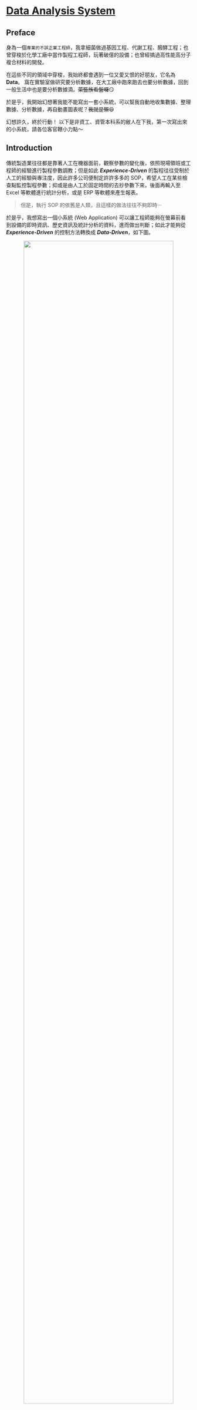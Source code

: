 [Data Analysis System](https://hackmd.io/zL2vJsayQLieF1HkQh5mhg?view)
===

## Preface
身為一個`專業的不誤正業工程師`，我拿細菌做過基因工程、代謝工程、醱酵工程；也曾穿梭於化學工廠中當作製程工程師，玩著破億的設備；也曾經搞過高性能高分子複合材料的開發。

在這些不同的領域中穿梭，我始終都會遇到一位又愛又恨的好朋友，它名為 **Data**。
窩在實驗室做研究要分析數據，在大工廠中跑來跑去也要分析數據，回到一般生活中也是要分析數據滴。~~菜籃族看盤囉~~:smirk:

於是乎，我開始幻想著我能不能寫出一套小系統，可以幫我自動地收集數據、整理數據、分析數據，再自動畫圖表呢？~~我就是懶~~:laughing:

幻想許久，終於行動！
以下是非資工、資管本科系的敝人在下我，第一次寫出來的小系統，請各位客官鞭小力點～

## Introduction
傳統製造業往往都是靠著人工在機器面前，觀察參數的變化後，依照現場領班或工程師的經驗進行製程參數調教；但是如此 ***Experience-Driven*** 的製程往往受制於人工的經驗與專注度，因此許多公司便制定許許多多的 SOP，希望人工在某些檢查點監控製程參數；抑或是由人工於固定時間的去抄參數下來，後面再輸入至 Excel 等軟體進行統計分析，或是 ERP 等軟體來產生報表。

>但是，執行 SOP 的依舊是人類，且這樣的做法往往不夠即時···

於是乎，我想寫出一個小系統 (Web Application) 可以讓工程師能夠在螢幕前看到設備的即時資訊、歷史資訊及統計分析的資料，進而做出判斷；如此才能夠從 ***Experience-Driven*** 的控制方法轉換成 ***Data-Driven***，如下圖。

<div style='text-align: center'>
    <img src='https://i.imgur.com/muaclgw.png?2' width='90%'/>
</div>
<br>

1. 首先，將生產線上的機器所產生的數據定時地傳送至資料庫。
2. 工程師可以在瀏覽器上觀察即時資料，且系統可以依照條件針對超出標準的數據發出警告，如 C<sub>pk</sub> < 1.0 時；工程師也可以依照時間區間調閱歷史數據，並且自動產生統計圖表。
3. 如此一來，工程師就能有更充裕的時間去解讀這些統計數據，進而去對整個產線去做出優化改善。

<hr>

整個系統我使用 [Java EE](http://www.oracle.com/technetwork/java/javaee/overview/index.html) 平台來建構，其中資料的提取、分析及傳送的部份我使用 [MVC/Model 2](https://openhome.cc/Gossip/ServletJSP/Model2.html) 的設計方式來規劃，最後以視覺化的方式將統計分析結果呈現在瀏覽器上面。

在 [MVC/Model 2](https://openhome.cc/Gossip/ServletJSP/Model2.html) 架構中，系統分為 Model、Controller 及 View，各別功能如下：

- Controller 
	- 接受請求並驗證
	- 依照使用者所要求的參數不同，判斷要轉發給哪個 Model 或是 View
- Model
	- 執行系統的商業邏輯
- View
	- 提取 Model 的狀態
	- 將商業邏輯的結果呈現於畫面

[MVC/Model 2](https://openhome.cc/Gossip/ServletJSP/Model2.html) 的重點在於經由適當地劃分責任區域，使 Controller 與 Model 不用處理 HTML，而 View 的部分也不會被 Java 程式碼所干擾。如此一來，在更複雜的系統中，Model、Controller 及 View 仍會各司其職，將提高程式的可讀性，使得系統更易於維護。

## Implementation
實作的部分如下：
1. Data Generator
2. Model
	- Mean
	- Standard Deviation
	- Probability Density
	- Process Capability
	- Java Mail
4. View
	- Historic Data
	- Real-Time Data
<hr>

### Data Generator
由於我沒辦法取得製造業的真實機器數據，所以利用程式亂數產生的方式來模擬。
1. 首先，機器常見的數據如時間、溫度、壓力、流量等，針對這些機器的屬性去創建這些物件(Object)。而溫度、壓力等參數通常會有`設定值`及`變化範圍`。例如，你將烘箱設定成 100<sup>。</sup>C，而實際運作時，烘箱溫度卻可能是在 105<sup>。</sup>C~95<sup>。</sup>C 之間遊走。
	於是乎，我就將這些物件設計成一個`設定值`與一個`變化範圍`，例如 100<sup>。</sup>C 與 5%，接著就由亂數產生 105<sup>。</sup>C~95<sup>。</sup>C 的數據。另外，因為小數點的位數在統計上有著`有效位數`和`精確度`的問題，所以接著再用 [BigDecimal](https://docs.oracle.com/javase/7/docs/api/java/math/BigDecimal.html) 統一小數點位數。
2. 接著我再創建一個物件 **Information**，先讓這個物件繼承 [TimerTask](https://docs.oracle.com/javase/7/docs/api/java/util/TimerTask.html)，然後將剛剛的那些物件放進來，之後利用 [JDBC](http://www.oracle.com/technetwork/java/overview-141217.html) 連接 [MySQL](https://www.mysql.com/)，並且將數據寫入資料庫中。
3. 最後，我再用一個 **Machine** 物件，將剛剛的 **Information** 包起來，並且繼承 [Thread](https://docs.oracle.com/javase/7/docs/api/java/lang/Thread.html)。

看起來好複雜:sweat:，請搭配下面的圖服用～

<div style='text-align: center'>
    <img src='https://i.imgur.com/fvst9Xo.gif' width='90%'/>
</div>
<br>

我當初之所以會搞得這麼複雜，是因為我想要以 [Thread](https://docs.oracle.com/javase/7/docs/api/java/lang/Thread.html) 呈現每一台機器是各自獨立，其產生各自的數據並傳送至資料庫中(如下圖)，而在 [Java 中一個子類別(Class)只能繼承一個父類別(Class)](https://openhome.cc/Gossip/Java/Polymorphism-is-a.html)。

<div style='text-align: center'>
    <img src='https://i.imgur.com/iBiFtc0.gif' width='90%'/>
</div>
<br>

為了方便起見，我使用 [JFrame](https://docs.oracle.com/javase/7/docs/api/javax/swing/JFrame.html) 與 [ActionListener](https://docs.oracle.com/javase/7/docs/api/java/awt/event/ActionListener.html) 將上述的 **Data Generator** 實作成桌面應用程式。

<div style='text-align: center'>
    <img src='https://i.imgur.com/R6u6OVM.png' width='90%'/>
</div>
<hr>

### Model - Mean
平均值這件事，當然就是 $\bar{x} = \frac{1}{n}\sum\limits_{i=1}^{n}x_i$ 就可以解決啦，但是 Java 的生態系龐大，開源的 package 眾多，真的沒有人造過這顆輪子嗎？

>「不要重新打造輪子」雖然很實在，但是享受打造輪子的過程卻是很爽快

在 Java 的世界裡 [APACHE](https://www.apache.org/) 基金會有著舉足輕重的地位，於是我在 [APACHE](https://www.apache.org/) 輪子館中找到了 [Commons Math: The Apache Commons Mathematics Library](http://commons.apache.org/proper/commons-math/) 這個集合眾多數學公式的 Library，其中的 [Mean](http://commons.apache.org/proper/commons-math/javadocs/api-3.6.1/org/apache/commons/math3/stat/descriptive/moment/Mean.html) 便可以方便的計算陣列中的平均值。

```java
public static void main(String[] args) {
	double[] values = {1.0, 2.0, 3.0, 4.0, 5.0, 6.0, 7.0, 8.0, 9.0, 10.0};
	Mean mean = new Mean();
	double rst_mean = mean.evaluate(values);
	System.out.println(rst_mean); // 5.5
}
```
<hr>

### Model - Standard Deviation
標準差，在敘述統計上被用來檢視一組資料的離散程度。標準差越低時，表示資料的離散程度低，資料點距離平均值(Mean)越近；反之，當標準差越高時，表示資料的離散程度高，資料點距離平均值(Mean)越遠。標準差又分兩種，**母體標準差**及**樣本標準差**。

#### 母體標準差(Population Standard Deviation):
當整個群體中有 $n$ 個樣本，而且每個樣本的值為 $x_1, x_2,...,x_n$ ，再而且群體中的每一筆資料皆可取得時，就適用於母體標準差。例如：假設向日葵小班有 10 名小朋友，其中每位小朋友的年齡分別是 {3, 5, 4, 5, 3, 3, 5, 4, 5, 3}，帶入以下的公式即可得年齡標準差($\sigma = 0.8944271909999159$)。

$$
\sigma = \frac{1}{n}\sqrt{ \sum\limits_{i=1}^{n}(x_i - \mu)^2 }
$$

Where:
- $\sigma$ is the standard deviation
- $\mu$ is the mean (also called the expected value)


#### 樣本標準差(Sample Standard Deviation):
若我們關心的群體很大，通常是無法取得群體中的每一筆資料，而且為了減少調查成本與增加效率，常會使用抽樣(Sampling)的方式取得樣本，希望以樣本資料來代表整個群體。但是畢竟母體資料與樣本資料仍是有差異的，因此利用樣本標準差來代表母體標準差的**估計值**。
例如：希望取得全國大學生的平均身高與其標準差時，是很難實際量測每一個人的身高，因此可以藉由抽樣的方式，在整個群體中抽取出 $n$ 個樣本，並帶入以下公式。

$$
s = \frac{1}{n-1}\sqrt{ \sum\limits_{i=1}^{n}(x_i - \bar{x})^2 }
$$

Where:
- $s$ is the standard deviation
- $\bar{x}$ is the mean (also called the expected value)

實作的部分，我還是在輪子館中找到了 [Standard Deviation](http://commons.apache.org/proper/commons-math/javadocs/api-3.6.1/org/apache/commons/math3/stat/descriptive/moment/StandardDeviation.html):grin:，而且這個類別(Class)還可以藉由設定 `isBiasCorrected` 這個布林值(boolean)來選擇使用**母體標準差**或是**樣本標準差**；若為 `true` 是**樣本標準差**，若為 `false` 則為**母體標準差**。
若需使用母體標準差，可於[建構](http://commons.apache.org/proper/commons-math/javadocs/api-3.6.1/org/apache/commons/math3/stat/descriptive/moment/StandardDeviation.html#StandardDeviation(boolean))時傳入 `false` 即可；抑或可先利用[無傳參數建構子](http://commons.apache.org/proper/commons-math/javadocs/api-3.6.1/org/apache/commons/math3/stat/descriptive/moment/StandardDeviation.html#StandardDeviation())建構該物件，再利用 [`setBiasCorrected`](http://commons.apache.org/proper/commons-math/javadocs/api-3.6.1/org/apache/commons/math3/stat/descriptive/moment/StandardDeviation.html#setBiasCorrected(boolean)) 方法設定為 `false`。

```java
public static void main(String[] args) {
	double[] values = {1.0, 2.0, 3.0, 4.0, 5.0, 6.0, 7.0, 8.0, 9.0, 10.0};
	StandardDeviation sd_sample = new StandardDeviation();
	StandardDeviation sd_population = new StandardDeviation(false); // set the isBiasCorrected property to false
	double rst_sd_sample = sd_sample.evaluate(values); // Sample Standard Deviation
	double rst_sd_population = sd_population.evaluate(values); // Population Standard Deviation
	System.out.println(rst_sd_sample); // 3.0276503540974917
	System.out.println(rst_sd_population); // 2.8722813232690143
}
```

<hr>

### Model - Probability Density
機率密度函數(Probability Density Function)簡單來說是指一個值所出現的次數或頻率，最常見的便是**常態分布**(Normal Distribution)又稱為**高斯分布**(Gaussian Distribution)。

若一個隨機變數 $x$ 符合一個平均值為 $\mu$、標準差為 $\sigma$ 的常態分布時，其機率密度函數如下：

$$
f(x|\mu, \sigma^2) = \frac{1}{\sqrt{2\pi\sigma^2}}e^{-\frac{(x-\mu)^2}{2\sigma^2}}
$$

Where:
- $\mu$ is the mean or expectation of the distribution
- $\sigma$ is the standard deviation
- $\sigma^2$ is the variance

而常見的**標準常態分布**則是平均值為 $\mu=0$、標準差為 $\sigma=1$的常態分布，其函數如下：

$$
f(x) = \frac{1}{\sqrt{2\pi}}e^{-\frac{x^2}{2}}
$$

下圖中的紅色曲線即為標準常態分布。當曲線越集中時(藍)，表示其標準差越小、精密度越高；反之，曲線越扁平時(橘)，其標準差越高；若是平均值較預期的有所偏移時，便會像綠色曲線一樣。

<div style='text-align: center'>
    <img src='https://i.imgur.com/WFjDytl.png' width='90%'/>
</div>
<div style='text-align: right'>
    <a href='https://en.wikipedia.org/wiki/Normal_distribution'>Ref.</a>
</div>

常態分布圖再搭配製程中的規格上限值(Upper Spec Limit, USL)與規格下限值(Lower Spec Limit, LSL)時，便可以探討製程的準確度(Accuracy)、精密度(Precision)與良率。

<div style='text-align: center'>
    <img src='https://i.imgur.com/G9CxfGE.png' width='90%'/>
</div>
<div style='text-align: right'>
    <a href='https://calibrationawareness.com/calibration-awareness-what-is-calibration'>Ref.</a>
</div>

承上圖，由右至左來說明：
1. 右一，數據的分布介於 LSL 與 USL 中間，平均值落於規格中心且曲線分布窄(標準差小)。如此的結果表示該製程的產品良率高、品質好且穩定。
2. 右二，數據大致分布於 LSL 與 USL 中間，但有些數據點是超出規格限制；雖然平均值落於規格中心，但是曲線分布寬，表示其標準差大；此製程生產的產品良率雖不低，但是品質不穩定。就像拿一把散彈槍朝靶紙上打，雖然會打中紅心，但是整張靶紙也面目全非，而且還會有少部分的子彈超出靶紙。
3. 左二，雖然曲線與右一相同，但是其平均值較規格中心右偏。此製程的良率高，品質穩定，但若一個不小心更往右偏時，將會生產出很大量的不良品。
4. 左一，這樣的曲線表示這個製程的良率、品質是最差的，不但產品有一大部分是超出規格上限，而且品質落差大；這個就像拿散彈槍打靶，不但自己的靶打不準，還打到隔壁的靶。:joy:
<hr>

介紹完一堆公式後還是必須將這些數學實作出來，於是我依舊在輪子館中找到 [Probability Density](http://commons.apache.org/proper/commons-math/javadocs/api-3.6.1/org/apache/commons/math3/distribution/NormalDistribution.html)。以下利用**標準常態分布**作為例子，首先於[建構](http://commons.apache.org/proper/commons-math/javadocs/api-3.6.1/org/apache/commons/math3/distribution/NormalDistribution.html#NormalDistribution(double,%20double))時傳入 [Mean](http://commons.apache.org/proper/commons-math/javadocs/api-3.6.1/org/apache/commons/math3/stat/descriptive/moment/Mean.html) 與 [Standard Deviation](http://commons.apache.org/proper/commons-math/javadocs/api-3.6.1/org/apache/commons/math3/stat/descriptive/moment/StandardDeviation.html) 即可建立 `Class`，接著利用該 `Class` 的 方法 [`density`](http://commons.apache.org/proper/commons-math/javadocs/api-3.6.1/org/apache/commons/math3/distribution/NormalDistribution.html#density(double))，傳入 $x$ 值得相對應的 $y$ 值。

```java
double mean = 0.0;
double sd = 1.0;
double[] x = {-3.0, -2.0, -1.0, 0.0, 1.0, 2.0, 3.0};	
double y = 0.0;

NormalDistribution nd = new NormalDistribution(mean, sd);
for (int i = 0; i < x.length; i++ ) {
	y = nd.density(x[i]);
	System.out.println("x : " + x[i] + ", y = " + y);
}
```
```
x : -3.0, y = 0.004431848411938009
x : -2.0, y = 0.053990966513188056
x : -1.0, y = 0.24197072451914337
x :  0.0, y = 0.3989422804014327
x :  1.0, y = 0.24197072451914337
x :  2.0, y = 0.053990966513188056
x :  3.0, y = 0.004431848411938009
```
<hr>

### Model - Process Capability
製程能力(Process Capability)是指製程的各種條件在標準化後，且在統計的管制狀態下所呈現之質與量的控制能力。製程能力又分為製程準確度 $C_a$(Capability of Accuracy)、製程精密度 $C_p$(Capability of Precision)及製程能力指標 $C_{pk}$(Process Capability Index)。

#### 製程準確度(Capability of Accuracy, $C_a$)：
<div style='text-align: center'>
    <img src='https://i.imgur.com/jlb847J.png' width='30%'/>
</div>

$C_a$就像打靶時打中紅心的準度，當子彈越接近紅心(規格中心)時，準確度越高($C_a$越低)。應用於製程時，$C_a$可以代表製程中之實際量測平均值是否接近規格的中心，越接近規格中心，可視為製程準確度高；但是$C_a$並沒有考慮到製程本身的精密程度。

$$
C_a = \frac{\bar{X}-\mu}{(USL - LSL)/2}
$$
$$
\mu = \frac{USL + LSL}{2}
$$

Where:
- $\mu$ is the middle of the sppecification
- $\bar{X}$ is the mean of the measured values in the process
- $USL$ is the Upper Specification Limit
- $LSL$ is the Lower Specification Limit

#### 製程精密度(Capability of Precision, $C_p$)：
<div style='text-align: center'>
    <img src='https://i.imgur.com/LETB0wt.png' width='30%'/>
</div>

$C_p$就像打靶時，子彈集中於相同位置的程度。應用於製程時，$C_p$代表產品之量測值的範圍大小，當量測值的範圍小，可視為此製程的精密度低；但是$C_p$並沒有考慮到製程本身的準確程度。

$$
C_p = \frac{USL - LSL}{6\sigma}
$$

Where:
- $\sigma$ is the standard deviation
- $USL$ is the Upper Specification Limit
- $LSL$ is the Lower Specification Limit

#### 製程能力指標(Process Capability Index, $C_{pk}$)
承上我們可以知道，若是單獨以$C_a$或$C_p$來判斷一個製程的優劣時，會容易有誤判的情形。例如，單兵打靶時，六顆子彈都打到同一個位置($C_p$高，精密度高)，但是他都打到隔壁單兵的靶($C_a$大，精準度低)。如此一來，該說這位單兵的槍法厲害還是不厲害呢？:confused:

因此$C_{pk}$就是綜合考量了$C_a$與$C_p$的製程能力指標。

$$
C_{pk} = C_p * (1 - C_a)
$$
<hr>

實作的部分，我依照製程的$C_a$與$C_{pk}$給予給予**紅綠燈**來表示目前該製程的優劣，例如：
- 當 $C_{pk} > 1.33$ `&&` $C_a < 12.5%$ 時給予**綠燈**，表示製程有足夠的能力
- 當 $1.00 < C_{pk} < 1.33$ 時給予**黃燈**，表示製程能力尚可接受，但需提出改善計畫
- 當 $C_{pk} < 1.00$ `||` $C_a > 25.0%$ 時給予**紅燈**，表示此製程需要立即改善

<div style='text-align: center'>
    <img src='https://i.imgur.com/AYOldKo.png' width='90%'/>
</div>

若製程的品質開始 `Going South`， 燈號就會從**綠燈**變成**黃燈**，**黃燈**主要是一個過渡期，讓工程師可以調整製程參數，想辦法回到**綠燈**，不要讓燈號變成**紅燈**；因為變成**紅燈**的時候，系統就會利用 [JavaMail](https://docs.oracle.com/javaee/7/api/javax/mail/package-summary.html) 自動發送一封 **Alarm 信**到主管的信箱。:scream:

<div style='text-align: center'>
    <img src='https://i.imgur.com/ANUYJj9.png' width='90%'/>
</div>
<hr>

### View - Historic Data
歷史資料的部分，可以依照使用者選擇的時間區間去撈取資料，畫面左邊呈現資料區間中數值的變化，而且當滑鼠移動過去時，可以顯示每個時間點的**數值**；畫面右邊則是將所選取的資料繪製成常態分佈曲線(紅)，黃色線條由左至右則是 **LSL**、**規格中心**、**USL**。

<div style='text-align: center'>
    <img src='https://i.imgur.com/MV12Xx9.png' width='90%'/>
</div>

另外，**`SAVE`** 按鈕可將所選取之歷史資料中的數值使用 [Serializable](https://docs.oracle.com/javase/7/docs/api/java/io/Serializable.html)、[I](https://docs.oracle.com/javase/7/docs/api/java/io/InputStream.html)/[O](https://docs.oracle.com/javase/7/docs/api/java/io/OutputStream.html) 儲存成常見的 csv 檔。

<div style='text-align: center'>
    <img src='https://i.imgur.com/JafiSdZ.png' width='90%'/>
</div>
<hr>

### View - Real-Time Data
即時資料的部分是呈現最近 10 分鐘的資料，而且利用 [AJAX](https://www.w3schools.com/js/js_ajax_intro.asp) 的方式，每 5 秒更新一次圖表。
<div style='text-align: center'>
    <img src='https://i.imgur.com/nLOISIT.gif' width='90%'/>
</div>


## Demo
<div style='text-align: center'>
    <iframe width="560" height="315" src="https://www.youtube.com/embed/AqZeFpMKLD8" frameborder="0" allow="autoplay; encrypted-media" allowfullscreen></iframe>
</div>

## Conclusion
這個專案非常陽春，功能也不多，但是我以一個非資訊非統計背景的工程師出發，在實作專案的過程中，有用到的 `API` 我都去研究它的 `Sorce code`，盡力地瞭解這些 `API` 的設計原理；統計的部分，我也是將統計的理論知識搞懂後，才會加入專案內。未來希望加入 **Data Science** 的部分，再弄出可以預測未來的系統。:stuck_out_tongue_winking_eye:

> ***不懂的事物不要裝懂*** ，期許自己不要淪為只會使用 `API` 的工程師。

## Reference
- [良葛格學習筆記](https://openhome.cc/Gossip/)
- 林信良 (2014)。 Java SE 8 技術手冊。台灣：碁峰。
- 西內 啟。譯者：陳亦苓 (2015)。統計學，最強的商業武器：實踐篇。台灣：悅知文化
- [Normal Distribution](https://en.wikipedia.org/wiki/Normal_distribution)

## Lincense
[The MIT License](https://opensource.org/licenses/MIT)

### It's Me
[![GitHub](https://i.imgur.com/Z6a4rDG.png?1)](https://github.com/orcahmlee) [![LinkedIn](https://i.imgur.com/ajGoSNq.png?2)](https://www.linkedin.com/in/orcahmlee)
